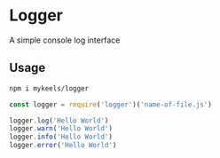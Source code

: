 # Logger

A simple console log interface

## Usage

```bash
npm i mykeels/logger
```

```js
const logger = require('logger')('name-of-file.js')

logger.log('Hello World')
logger.warn('Hello World')
logger.info('Hello World')
logger.error('Hello World')
```